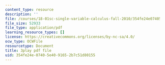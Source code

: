 ```yaml
---
content_type: resource
description: ''
file: /courses/18-01sc-single-variable-calculus-fall-2010/354fe24e07405e4091652b7c51d80155_ShGBRUx2ub8.pdf
file_size: 52933
file_type: application/pdf
learning_resource_types: []
license: https://creativecommons.org/licenses/by-nc-sa/4.0/
ocw_type: OCWFile
resourcetype: Document
title: 3play pdf file
uid: 354fe24e-0740-5e40-9165-2b7c51d80155
---
```

